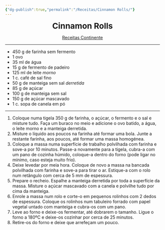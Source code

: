 ```yaml
---
{"dg-publish":true,"permalink":"/Receitas/Cinnamon Rolls/"}
---
```


<div style="text-align: center;"> <span style="font-size: 26px;"><b> Cinnamon Rolls </b></span> </div>

<span class="center"> <center> [Receitas Continente](https://feed.continente.pt/receitas/cinnamon-rolls) </center></span>

---
- 450 g de farinha sem fermento
- 1 ovo
- 35 ml de água
- 15 g de fermento de padeiro
- 125 ml de leite *morno*
- 1 c. café de sal fino
- 50 g de manteiga sem sal *derretida*
- 85 g de açúcar
- 100 g de manteiga sem sal
- 150 g de açúcar mascavado
- 1 c. sopa de canela em pó
---
1. Coloque numa tigela 350 g de farinha, o açúcar, o fermento e o sal e misture tudo. Faça um buraco no meio e adicione o ovo batido, a água, o leite morno e a manteiga derretida.
2. Misture o líquido aos poucos na farinha até formar uma bola. Junte a restante farinha, aos poucos, até formar uma massa homogénea.
3. Coloque a massa numa superfície de trabalho polvilhada com farinha e sove-a por 10 minutos. Passe-a novamente para a tigela, cubra-a com um pano de cozinha húmido, coloque-a dentro do forno (pode ligar no mínimo, caso esteja muito frio).
4. Deixe levedar por meia hora. Coloque de novo a massa na bancada polvilhada com farinha e sove-a para tirar o ar. Estique-a com o rolo num retângulo com cerca de 5 mm de espessura.
5. Prepare o recheio. Espalhe a manteiga derretida por toda a superfície da massa. Misture o açúcar mascavado com a canela e polvilhe tudo por cima da manteiga.
6. Enrole a massa num rolo e corte-o em pequenos rolinhos com 2 dedos de espessura. Coloque os rolinhos num tabuleiro forrado com papel vegetal untado com manteiga e cubra-os com um pano.
7. Leve ao forno e deixe-os fermentar, até dobrarem o tamanho. Ligue o forno a 180ºC e deixe-os cozinhar por cerca de 25 minutos.
8. Retire-os do forno e deixe que arrefeçam um pouco.


